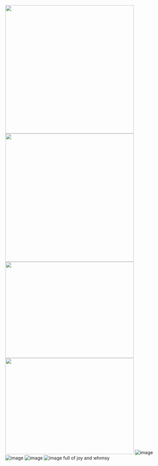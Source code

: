 <img src="https://img1.picmix.com/output/pic/normal/1/0/9/7/12397901_41626.gif" width="400" height="400"> <img src="https://img1.picmix.com/output/pic/normal/2/6/5/2/12152562_67f21.gif" width="400" height="400">
<img src="https://files.catbox.moe/gts5hj.png" width="400" height="300"><img src="https://files.catbox.moe/mtqbw2.jpg" width="400" height="300">
![image](https://files.catbox.moe/s4ae74.jpg)
![image](https://files.catbox.moe/862zzi.jpeg)
![image](https://files.catbox.moe/kl699g.jpg) 
![image](https://files.catbox.moe/wmnauu.png) full of joy and whımsy
